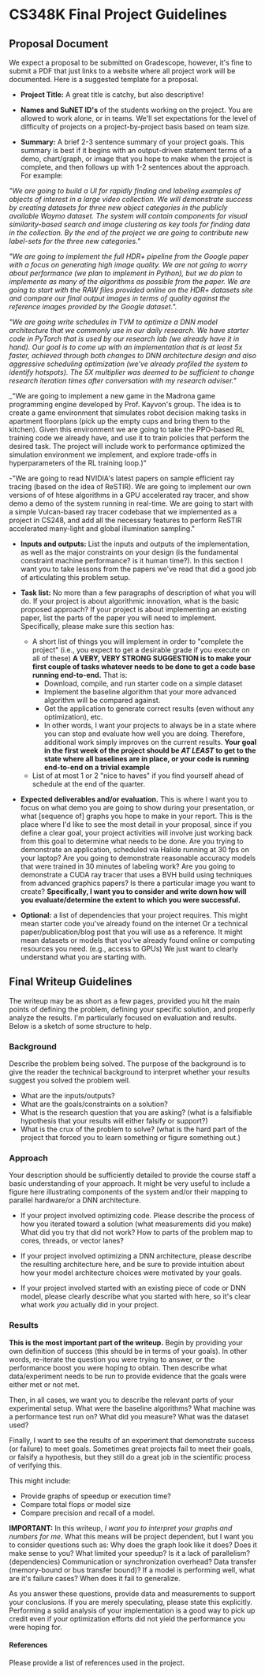 # CS348K Final Project Guidelines

## Proposal Document 

We expect a proposal to be submitted on Gradescope, however, it's fine to submit a PDF that just links to a website where all project work will be documented.  Here is a suggested template for a proposal. 

* __Project Title:__  A great title is catchy, but also descriptive!

* __Names and SuNET ID's__ of the students working on the project. You are allowed to work alone, or in teams.  We'll set expectations for the level of difficulty of projects on a project-by-project basis based on team size.

* __Summary:__ A brief 2-3 sentence summary of your project goals.  This summary is best if it begins with an output-driven statement terms of a demo, chart/graph, or image that you hope to make when the project is complete, and then follows up with 1-2 sentences about the approach.  For example:

 _"We are going to build a UI for rapidly finding and labeling examples of objects of interest in a large video collection.  We will demonstrate success by creating datasets for three new object categories in the publicly available Waymo dataset.  The system will contain components for visual similarity-based search and image clustering as key tools for finding data in the collection. By the end of the project we are going to contribute new label-sets for the three new categories."_

_"We are going to implement the full HDR+ pipeline from the Google paper with a focus on generating high image quality. We are not going to worry about performance (we plan to implement in Python), but we do plan to implemente as many of the algorithms as possible from the paper.  We are going to start with the RAW files provided online on the HDR+ datasets site and compare our final output images in terms of quality against the reference images provided by the Google dataset."._
 
 _"We are going write schedules in TVM to optimize a DNN model architecture that we commonly use in our daily research. We have starter code in PyTorch that is used by our research lab (we already have it in hand). Our goal is to come up with an implementation that is at least 5x faster, achieved through both changes to DNN architecture design and also aggressive scheduling optimization (we've already profiled the system to identify hotspots). The 5X multiplier was deemed to be sufficient to change research iteration times after conversation with my research adviser."_ 

_"We are going to implement a new game in the Madrona game programming engine developed by Prof. Kayvon's group.  The idea is to create a game environment that simulates robot decision making tasks in apartment floorplans (pick up the empty cups and bring them to the kitchen).  Given this environment we are going to take the PPO-based RL training code we already have, and use it to train policies that perform the desired task.  The project will include work to performance optimized the simulation environment we implement, and explore trade-offs in hyperparameters of the RL training loop.)" 

-"We are going to read NVIDIA's latest papers on sample efficient ray tracing (based on the idea of ReSTIR).  We are going to implement our own versions of of htese algorithms in a GPU accelerated ray tracer, and show demo a demo of the system running in real-time.  We are going to start with a simple Vulcan-based ray tracer codebase that we implemented as a project in CS248, and add all the necessary features to perform ReSTIR accelerated many-light and global illumination sampling."

* __Inputs and outputs:__ List the inputs and outputs of the implementation, as well as the major constraints on your design (is the fundamental constraint machine performance? is it human time?).  In this section I want you to take lessons from the papers we've read that did a good job of articulating this problem setup. 

* __Task list:__ No more than a few paragraphs of description of what you will do.  If your project is about algorithmic innovation, what is the basic proposed approach?  If your project is about implementing an existing paper, list the parts of the paper you will need to implement.  Specifically, please make sure this section has:
    * A short list of things you will implement in order to "complete the project" (i.e., you expect to get a desirable grade if you execute on all of these)  __A VERY, VERY STRONG SUGGESTION is to make your first couple of tasks whatever needs to be done to get a code base running end-to-end.__  That is:
        * Download, compile, and run starter code on a simple dataset
        * Implement the baseline algorithm that your more advanced algorithm will be compared against.
        * Get the application to generate correct results (even without any optimization), etc. 
        * In other words, I want your projects to always be in a state where you can stop and evaluate how well you are doing. Therefore, additional work simply improves on the current results. __Your goal in the first week of the project should be *AT LEAST* to get to the state where all baselines are in place, or your code is running end-to-end on a trivial example__
  * List of at most 1 or 2 "nice to haves" if you find yourself ahead of schedule at the end of the quarter.

* __Expected deliverables and/or evaluation.__ This is where I want you to focus on what demo you are going to show during your presentation, or what [sequence of] graphs you hope to make in your report.  This is the place where I'd like to see the most detail in your proposal, since if you define a clear goal, your project activities will involve just working back from this goal to determine what needs to be done.  Are you trying to demonstrate an application, scheduled via Halide running at 30 fps on your laptop?  Are you going to demonstrate reasonable accuracy models that were trained in 30 minutes of labeling work? Are you going to demonstrate a CUDA ray tracer that uses a BVH build using techniques from advanced graphics papers? Is there a particular image you want to create? __Specifically, I want you to consider and write down how will you evaluate/determine the extent to which you were successful.__

* __Optional:__ a list of dependencies that your project requires.  This might mean starter code you've already found on the internet Or a technical paper/publication/blog post that you will use as a reference.  It might mean datasets or models that you've already found online or computing resources you need. (e.g., access to GPUs)  We just want to clearly understand what you are starting with.  

## Final Writeup Guidelines
 
The writeup may be as short as a few pages, provided you hit the main points of defining the problem, defining your specific solution, and properly analyze the results.  I'm particularly focused on evaluation and results. Below is a sketch of some structure to help.
 
### Background
 
Describe the problem being solved.  The purpose of the background is to give the reader the technical background to interpret whether your results suggest you solved the problem well.
 
* What are the inputs/outputs?
* What are the goals/constraints on a solution?
* What is the research question that you are asking? (what is a falsifiable hypothesis that your results will either falsify or support?)
* What is the crux of the problem to solve? (what is the hard part of the project that forced you to learn something or figure something out.)
 
### Approach
 
Your description should be sufficiently detailed to provide the course staff a basic understanding of your approach. It might be very useful to include a figure here illustrating components of the system and/or their mapping to parallel hardware/or a DNN architecture.
 
* If your project involved optimizing code. Please describe the process of how you iterated toward a solution (what measurements did you make) What did you try that did not work? How to parts of the problem map to cores, threads, or vector lanes?
 
* If your project involved optimizing a DNN architecture, please describe the resulting architecture here, and be sure to provide intuition about how your model architecture choices were motivated by your goals.
 
* If your project involved started with an existing piece of code or DNN model, please clearly describe what you started with here, so it's clear what work *you* actually did in your project.
 
### Results

__This is the most important part of the writeup.__  Begin by providing your own definition of success (this should be in terms of your goals).  In other words, re-iterate the question you were trying to answer, or the performance boost you were hoping to obtain.  Then describe what data/experiment needs to be run to provide evidence that the goals were either met or not met.
 
Then, in all cases, we want you to describe the relevant parts of your experimental setup.  What were the baseline algorithms? What machine was a performance test run on?  What did you measure?  What was the dataset used?
  
Finally, I want to see the results of an experiment that demonstrate success (or failure) to meet goals.  Sometimes great projects fail to meet their goals, or falsify a hypothesis, but they still do a great job in the scientific process of verifying this.
 
This might include:
* Provide graphs of speedup or execution time?
* Compare total flops or model size
* Compare precision and recall of a model.    
 
__IMPORTANT:__ In this writeup, _I want you to interpret your graphs and numbers for me_.  What this means will be project dependent, but I want you to consider questions such as: Why does the graph look like it does? Does it make sense to you?  What limited your speedup? Is it a lack of parallelism? (dependencies) Communication or synchronization overhead? Data transfer (memory-bound or bus transfer bound)?  If a model is performing well, what are it's failure cases? When does it fail to generalize.
 
As you answer these questions, provide data and measurements to support your conclusions. If you are merely speculating, please state this explicitly. Performing a solid analysis of your implementation is a good way to pick up credit even if your optimization efforts did not yield the performance you were hoping for.
 
#### References 
 
Please provide a list of references used in the project.


